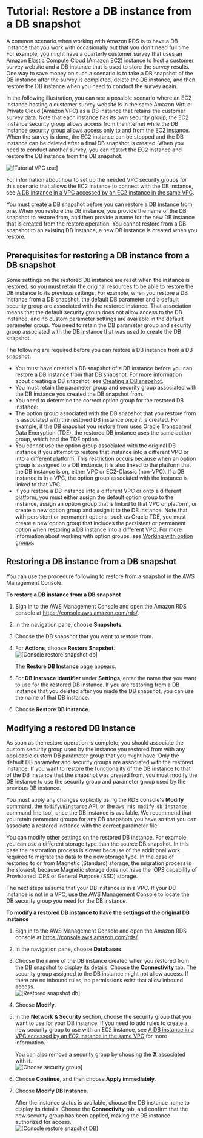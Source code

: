# Tutorial: Restore a DB instance from a DB snapshot<a name="CHAP_Tutorials.RestoringFromSnapshot"></a>

A common scenario when working with Amazon RDS is to have a DB instance that you work with occasionally but that you don't need full time\. For example, you might have a quarterly customer survey that uses an Amazon Elastic Compute Cloud \(Amazon EC2\) instance to host a customer survey website and a DB instance that is used to store the survey results\. One way to save money on such a scenario is to take a DB snapshot of the DB instance after the survey is completed, delete the DB instance, and then restore the DB instance when you need to conduct the survey again\. 

In the following illustration, you can see a possible scenario where an EC2 instance hosting a customer survey website is in the same Amazon Virtual Private Cloud \(Amazon VPC\) as a DB instance that retains the customer survey data\. Note that each instance has its own security group; the EC2 instance security group allows access from the internet while the DB instance security group allows access only to and from the EC2 instance\. When the survey is done, the EC2 instance can be stopped and the DB instance can be deleted after a final DB snapshot is created\. When you need to conduct another survey, you can restart the EC2 instance and restore the DB instance from the DB snapshot\. 

![\[Tutorial VPC use\]](http://docs.aws.amazon.com/AmazonRDS/latest/UserGuide/images/tut-restoring1.png)

For information about how to set up the needed VPC security groups for this scenario that allows the EC2 instance to connect with the DB instance, see [A DB instance in a VPC accessed by an EC2 instance in the same VPC](USER_VPC.Scenarios.md#USER_VPC.Scenario1)\. 

 You must create a DB snapshot before you can restore a DB instance from one\. When you restore the DB instance, you provide the name of the DB snapshot to restore from, and then provide a name for the new DB instance that is created from the restore operation\. You cannot restore from a DB snapshot to an existing DB instance; a new DB instance is created when you restore\. 

## Prerequisites for restoring a DB instance from a DB snapshot<a name="CHAP_Tutorials.RestoringFromSnapshot.Prerequisites"></a>

Some settings on the restored DB instance are reset when the instance is restored, so you must retain the original resources to be able to restore the DB instance to its previous settings\. For example, when you restore a DB instance from a DB snapshot, the default DB parameter and a default security group are associated with the restored instance\. That association means that the default security group does not allow access to the DB instance, and no custom parameter settings are available in the default parameter group\. You need to retain the DB parameter group and security group associated with the DB instance that was used to create the DB snapshot\. 

The following are required before you can restore a DB instance from a DB snapshot: 
+ You must have created a DB snapshot of a DB instance before you can restore a DB instance from that DB snapshot\. For more information about creating a DB snapshot, see [Creating a DB snapshot](USER_CreateSnapshot.md)\. 
+ You must retain the parameter group and security group associated with the DB instance you created the DB snapshot from\. 
+  You need to determine the correct option group for the restored DB instance: 
  + The option group associated with the DB snapshot that you restore from is associated with the restored DB instance once it is created\. For example, if the DB snapshot you restore from uses Oracle Transparent Data Encryption \(TDE\), the restored DB instance uses the same option group, which had the TDE option\. 
  + You cannot use the option group associated with the original DB instance if you attempt to restore that instance into a different VPC or into a different platform\. This restriction occurs because when an option group is assigned to a DB instance, it is also linked to the platform that the DB instance is on, either VPC or EC2\-Classic \(non\-VPC\)\. If a DB instance is in a VPC, the option group associated with the instance is linked to that VPC\. 
  +  If you restore a DB instance into a different VPC or onto a different platform, you must either assign the default option group to the instance, assign an option group that is linked to that VPC or platform, or create a new option group and assign it to the DB instance\. Note that with persistent or permanent options, such as Oracle TDE, you must create a new option group that includes the persistent or permanent option when restoring a DB instance into a different VPC\. For more information about working with option groups, see [Working with option groups](USER_WorkingWithOptionGroups.md)\. 

## Restoring a DB instance from a DB snapshot<a name="CHAP_Tutorials.RestoringFromSnapshot.Steps"></a>

You can use the procedure following to restore from a snapshot in the AWS Management Console\. 

**To restore a DB instance from a DB snapshot**

1. Sign in to the AWS Management Console and open the Amazon RDS console at [https://console\.aws\.amazon\.com/rds/](https://console.aws.amazon.com/rds/)\.

1. In the navigation pane, choose **Snapshots**\.

1. Choose the DB snapshot that you want to restore from\. 

1. For **Actions**, choose **Restore Snapshot**\.  
![\[Console restore snapshot db\]](http://docs.aws.amazon.com/AmazonRDS/latest/UserGuide/images/tut-restoring2.png)

   The **Restore DB Instance** page appears\.

1. For **DB Instance Identifier** under **Settings**, enter the name that you want to use for the restored DB instance\. If you are restoring from a DB instance that you deleted after you made the DB snapshot, you can use the name of that DB instance\.

1. Choose **Restore DB Instance**\.

## Modifying a restored DB instance<a name="CHAP_Tutorials.RestoringFromSnapshot.Modifying"></a>

As soon as the restore operation is complete, you should associate the custom security group used by the instance you restored from with any applicable custom DB parameter group that you might have\. Only the default DB parameter and security groups are associated with the restored instance\. If you want to restore the functionality of the DB instance to that of the DB instance that the snapshot was created from, you must modify the DB instance to use the security group and parameter group used by the previous DB instance\. 

You must apply any changes explicitly using the RDS console's **Modify** command, the `ModifyDBInstance` API, or the `aws rds modify-db-instance` command line tool, once the DB instance is available\. We recommend that you retain parameter groups for any DB snapshots you have so that you can associate a restored instance with the correct parameter file\. 

You can modify other settings on the restored DB instance\. For example, you can use a different storage type than the source DB snapshot\. In this case the restoration process is slower because of the additional work required to migrate the data to the new storage type\. In the case of restoring to or from Magnetic \(Standard\) storage, the migration process is the slowest, because Magnetic storage does not have the IOPS capability of Provisioned IOPS or General Purpose \(SSD\) storage\. 

 The next steps assume that your DB instance is in a VPC\. If your DB instance is not in a VPC, use the AWS Management Console to locate the DB security group you need for the DB instance\. 

**To modify a restored DB instance to have the settings of the original DB instance**

1. Sign in to the AWS Management Console and open the Amazon RDS console at [https://console\.aws\.amazon\.com/rds/](https://console.aws.amazon.com/rds/)\.

1. In the navigation pane, choose **Databases**\.

1. Choose the name of the DB instance created when you restored from the DB snapshot to display its details\. Choose the **Connectivity** tab\. The security group assigned to the DB instance might not allow access\. If there are no inbound rules, no permissions exist that allow inbound access\.   
![\[Restored snapshot db\]](http://docs.aws.amazon.com/AmazonRDS/latest/UserGuide/images/tut-restoring25.png)

1. Choose **Modify**\. 

1. In the **Network & Security** section, choose the security group that you want to use for your DB instance\. If you need to add rules to create a new security group to use with an EC2 instance, see [A DB instance in a VPC accessed by an EC2 instance in the same VPC](USER_VPC.Scenarios.md#USER_VPC.Scenario1) for more information\. 

   You can also remove a security group by choosing the **X** associated with it\.  
![\[Choose security group\]](http://docs.aws.amazon.com/AmazonRDS/latest/UserGuide/images/tut-restoring3.png)

1. Choose **Continue**, and then choose **Apply immediately**\. 

1. Choose **Modify DB Instance**\. 

   After the instance status is available, choose the DB instance name to display its details\. Choose the **Connectivity** tab, and confirm that the new security group has been applied, making the DB instance authorized for access\.   
![\[Console restore snapshot DB\]](http://docs.aws.amazon.com/AmazonRDS/latest/UserGuide/images/tut-restoring4.png)
